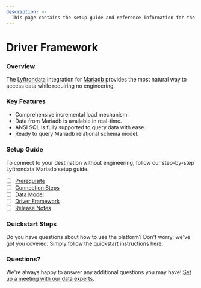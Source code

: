 ```yaml
---
description: >-
  This page contains the setup guide and reference information for the Mariadb source connector.
---
```


# Driver Framework

### Overview

The [Lyftrondata](https://www.lyftrondata.com/) integration for [Mariadb](https://www.lyftrondata.com/integration/mariadb/)[ ](https://www.lyftrondata.com/integration/mariadb/)provides the most natural way to access data while requiring no engineering.

### Key Features

* Comprehensive incremental load mechanism.
* Data from Mariadb is available in real-time.&#x20;
* ANSI SQL is fully supported to query data with ease.
* Ready to query Mariadb relational schema model.

### Setup Guide

To connect to your destination without engineering, follow our step-by-step Lyftrondata Mariadb setup guide.

* [ ] [Prerequisite](../../technology-analytics/mariadb/prerequisite.md)
* [ ] [Connection Steps](../../technology-analytics/mariadb/connection-steps.md)
* [ ] [Data Model](../../technology-analytics/mariadb/data-model/)
* [ ] [Driver Framework](../../technology-analytics/mariadb/driver-framework/)
* [ ] [Release Notes](../../technology-analytics/mariadb/release-notes.md)

### Quickstart Steps

Do you have questions about how to use the platform? Don't worry; we've got you covered. Simply follow the quickstart instructions [here](../../../quickstart-steps.md).

### Questions? <a href="#questions" id="questions"></a>

We're always happy to answer any additional questions you may have! [Set up a meeting with our data experts.](https://www.lyftrondata.com/book-a-meeting/)


